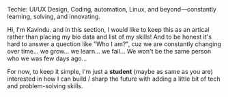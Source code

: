 <div class="hint"> Techie: UI/UX Design, Coding, automation, Linux, and beyond—constantly learning, solving, and innovating.</div>

Hi, I'm Kavindu. and in this section, I would like to keep this as an artical rather than placing my bio data and list of my skills! And to be honest it's hard to answer a quection like "Who I am?", cuz we are constantly changing over time... we grow... we learn... we fail... We won't be the same person who we was few days ago...

For now, to keep it simple, I'm just a **student** (maybe as same as you are) interested in how I can build / sharp the future with adding a little bit of tech and problem-solving skills.

